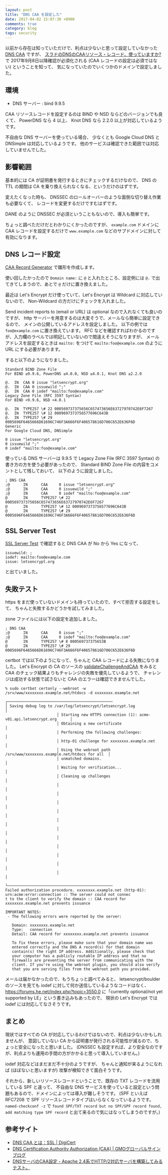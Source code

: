 ```yaml
---
layout: post
title: "DNS CAA を設定した"
date: 2017-04-02 15:07:30 +0900
comments: true
category: blog
tags: security
---
```

以前から存在は知っていただけで、利点は少ないと思って設定していなかった [DNS CAA](https://tools.ietf.org/html/rfc6844) ですが、
[スラドのDNSのCAAリソース・レコード、使っていますか?](https://it.srad.jp/story/17/03/17/0644247/) で
2017年9月8日以降確認が必須化される (CAA レコードの設定は必須ではない) ということを知って、
気になっていたのでいくつかのドメインで設定しました。

<!--more-->

## 環境

- DNS サーバー : bind 9.9.5

CAA リソースレコードを設定するのは BIND や NSD ならどのバージョンでも良くて、
PowerDNS なら 4 以上、 Knot DNS なら 2.2.0 以上が対応しているようです。

不自由な DNS サーバーを使っている場合、
少なくとも Google Cloud DNS と DNSimple は対応しているようです。
他のサービスは確認できた範囲では対応していませんでした。

## 影響範囲

基本的には CA が証明書を発行するときにチェックするだけなので、
DNS の TTL の期間は CA を乗り換えられなくなる、というだけのはずです。

変えたくなった時も、
DNSSEC のロールオーバーのような面倒な切り替え作業も必要なくて、
レコードを変更するだけですむはずです。

DANE のように DNSSEC が必須ということもないので、導入も簡単です。

ちょっと調べただけだとわかりにくかったのですが、
`example.com` ドメインに CAA レコードを設定するだけで `www.example.com` などのサブドメインに対して有効になります。

## DNS レコード設定

[CAA Record Generator](https://sslmate.com/labs/caa/) で雛形を作成します。

使い回したかったので `Domain name:` に `@` と入れたところ、設定例には `@.` で出てきてしまうので、あとで `@` だけに置き換えました。

最近は Let's Encrypt だけ使っていて、Let's Encrypt は Wildcard に対応していないので、
Non-Wildcard の方だけにチェックを入れました。

Send incident reports to (email or URL) は optional なので入れなくても良いのですが、
http サーバーを用意するのは大変そうで、メールなら簡単に設定できるので、
メインの公開しているアドレスを設定しました。
以下の例では `foo@example.com` に置き換えています。
RFC などを確認すればわかるのですが、入力欄のラベルでは明記していないので間違えそうになりますが、
メールアドレスを設定するときは `mailto:` をつけて `mailto:foo@example.com` のように URL にする必要があります。

すると以下のようになりました。

```
Standard BIND Zone File
For BIND ≥9.9.6, PowerDNS ≥4.0.0, NSD ≥4.0.1, Knot DNS ≥2.2.0

@.	IN	CAA	0 issue "letsencrypt.org"
@.	IN	CAA	0 issuewild ";"
@.	IN	CAA	0 iodef "mailto:foo@example.com"
Legacy Zone File (RFC 3597 Syntax)
For BIND <9.9.6, NSD <4.0.1

@.	IN	TYPE257	\# 22 000569737375656C657473656E63727970742E6F7267
@.	IN	TYPE257	\# 12 0009697373756577696C643B
@.	IN	TYPE257	\# 29 0005696F6465666D61696C746F3A666F6F406578616D706C652E636F6D
Generic
For Google Cloud DNS, DNSimple

0 issue "letsencrypt.org"
0 issuewild ";"
0 iodef "mailto:foo@example.com"
```

使っている DNS サーバーは 9.9.5 で Legacy Zone File (RFC 3597 Syntax) の書き方の方を使う必要があったので、
Standard BIND Zone File の内容をコメントとして残しておいて、
以下のように設定しました。

```
; DNS CAA
;@      IN      CAA     0 issue "letsencrypt.org"
;@      IN      CAA     0 issuewild ";"
;@      IN      CAA     0 iodef "mailto:foo@example.com"
@       IN      TYPE257 \# 22 000569737375656C657473656E63727970742E6F7267
@       IN      TYPE257 \# 12 0009697373756577696C643B
@       IN      TYPE257 \# 29 0005696F6465666D61696C746F3A666F6F406578616D706C652E636F6D
```

## SSL Server Test

[SSL Server Test](https://www.ssllabs.com/ssltest/analyze.html) で確認すると
DNS CAA が No から Yes になって、

```
issuewild: ;
iodef: mailto:foo@example.com
issue: letsencrypt.org
```

と出ていました。

## 失敗テスト

https をまだ使っていないドメインも持っていたので、すべて拒否する設定をして、
ちゃんと失敗するかどうかを試してみました。

zone ファイルには以下の設定を追加しました。

```
; DNS CAA
;@      IN      CAA     0 issue ";"
;@      IN      CAA     0 iodef "mailto:foo@example.com"
@       IN      TYPE257 \# 8 000569737375653B
@       IN      TYPE257 \# 29 0005696F6465666D61696C746F3A666F6F406578616D706C652E636F6D
```

certbot では以下のようになって、ちゃんと CAA レコードによる失敗になりました。
Let's Encrypt の CA のソースの
[validateChallengeAndCAA](https://github.com/letsencrypt/boulder/blob/8adf9d41cf0ddc141693d51f8ea01ac29d97aec0/va/va.go#L498-L515)
をみると CAA のチェック結果よりもチャレンジの失敗を優先しているようで、
チャレンジは成功する状態で試さないと CAA のエラーは確認できませんでした。

```
% sudo certbot certonly --webroot -w /srv/www/xxxxxxxx.example.net/htdocs -d xxxxxxxx.example.net
                       ┌───────────────────────────────────────────────                                                                        │ Saving debug log to /var/log/letsencrypt/letsencrypt.log             │
                       │ Starting new HTTPS connection (1): acme-v01.api.letsencrypt.org      │
                       │ Obtaining a new certificate                                          │
                       │ Performing the following challenges:                                 │
                       │ http-01 challenge for xxxxxxxx.example.net                           │
                       │ Using the webroot path /srv/www/xxxxxxxx.example.net/htdocs for all  │
                       │ unmatched domains.                                                   │
                       │ Waiting for verification...                                          │
                       │ Cleaning up challenges                                               │
                       │                                                                      │
                       │                                                                      │
                       │                                                                      │
                       │                                                                      │
                       │                                                                      │
                       │                                                                      │
                       │                                                                      │
                       │                                                                      │
                       │                                                                      │
                       │                                                                      │
                       │                                                                      │
                       └───────────────────────────────────────────────
Failed authorization procedure. xxxxxxxx.example.net (http-01): urn:acme:error:connection :: The server could not connec
t to the client to verify the domain :: CAA record for xxxxxxxx.example.net prevents issuance

IMPORTANT NOTES:
 - The following errors were reported by the server:

   Domain: xxxxxxxx.example.net
   Type:   connection
   Detail: CAA record for xxxxxxxx.example.net prevents issuance

   To fix these errors, please make sure that your domain name was
   entered correctly and the DNS A record(s) for that domain
   contain(s) the right IP address. Additionally, please check that
   your computer has a publicly routable IP address and that no
   firewalls are preventing the server from communicating with the
   client. If you're using the webroot plugin, you should also verify
   that you are serving files from the webroot path you provided.
```

メールは届かなかったので、もうちょっと調べてみると、
letsencrypt/boulder のソースを見ても iodef に対して何か送信しているようなコードはなく、
<https://forums.he.net/index.php?topic=3550.0> に「currently optional/not yet supported by LE」という書き込みもあったので、
現状の Let's Encrypt では iodef には対応してなさそうです。

## まとめ

現状ではすべての CA が対応しているわけではないので、利点は少ないかもしれませんが、
意図していない CA から証明書が発行される可能性が減るので、ちょっと安全になったと思いました。
(DNSSEC も設定すれば、より安全なのですが、利点よりも運用の手間の方がかかると思って導入していません。)

iodef 対応などはまだまだ不十分のようですが、
ちゃんと通知が来るようになれば (ほぼないと思いますが) 攻撃が検知できて面白そうです。

それから、新しいリソースレコードということで、既存の TXT レコードを流用している SPF と違って、
不自由な DNS サービスを使っていると設定という問題もあるので、ドメインによっては導入が難しそうです。
(SPF といえば RFC7208 で SPF リソースレコードタイプはいらなくなっているようです。
`named-checkconf -z` で `found SPF/TXT record but no SPF/SPF record found, add matching type SPF record` と出て来るので気にはなってしまうのですが。)

## 参考サイト

- [DNS CAA とは：SSL \| DigiCert](https://rms-digicert.ne.jp/howto/basis/caa.html)
- [DNS Certification Authority Authorization (CAA) \| GMOグローバルサインブログ](https://jp.globalsign.com/blog/2013/caa.html)
- [DNSサーバのCAA設定 - Apache 2.4系でHTTP/2対応サーバを構築してみるテスト。](https://http2.try-and-test.net/dns_caa.html)
